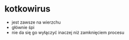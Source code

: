 # kotkowirus
- jest zawsze na wierzchu
- głównie śpi
- nie da się go wyłączyć inaczej niż zamknięciem procesu
